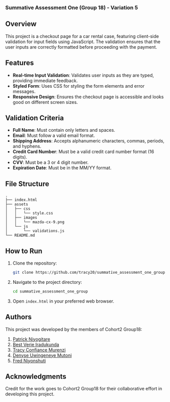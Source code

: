 ### Summative Assessment One (Group 18) - Variation 5

## Overview
This project is a checkout page for a car rental case, featuring client-side validation for input fields using JavaScript. The validation ensures that the user inputs are correctly formatted before proceeding with the payment.

## Features
- **Real-time Input Validation**: Validates user inputs as they are typed, providing immediate feedback.
- **Styled Form**: Uses CSS for styling the form elements and error messages.
- **Responsive Design**: Ensures the checkout page is accessible and looks good on different screen sizes.

## Validation Criteria
- **Full Name**: Must contain only letters and spaces.
- **Email**: Must follow a valid email format.
- **Shipping Address**: Accepts alphanumeric characters, commas, periods, and hyphens.
- **Credit Card Number**: Must be a valid credit card number format (16 digits).
- **CVV**: Must be a 3 or 4 digit number.
- **Expiration Date**: Must be in the MM/YY format.

## File Structure
```
.
├── index.html
├── assets
│   ├── css
│   │   └── style.css
│   ├── images
│   │   └── mazda-cx-9.png
│   └── js
│       └── validations.js
└── README.md
```

## How to Run
1. Clone the repository:
    ```bash
    git clone https://github.com/tracy20/summative_assessment_one_group.git
    ```
2. Navigate to the project directory:
    ```bash
    cd summative_assessment_one_group
    ```
3. Open `index.html` in your preferred web browser.

## Authors
This project was developed by the members of Cohort2 Group18:

1. [Patrick Niyogitare](https://github.com/patrickniyogitare28)
2. [Best Verie Iradukunda](https://github.com/Best-Verie)
3. [Tracy Confiance Murenzi](https://github.com/tracy20)
4. [Denyse Uwingeneye Mutoni](https://github.com/dmutoni)
5. [Fred Niyonshuti](https://github.com/fniyonshuti)

## Acknowledgments
Credit for the work goes to Cohort2 Group18 for their collaborative effort in developing this project.
